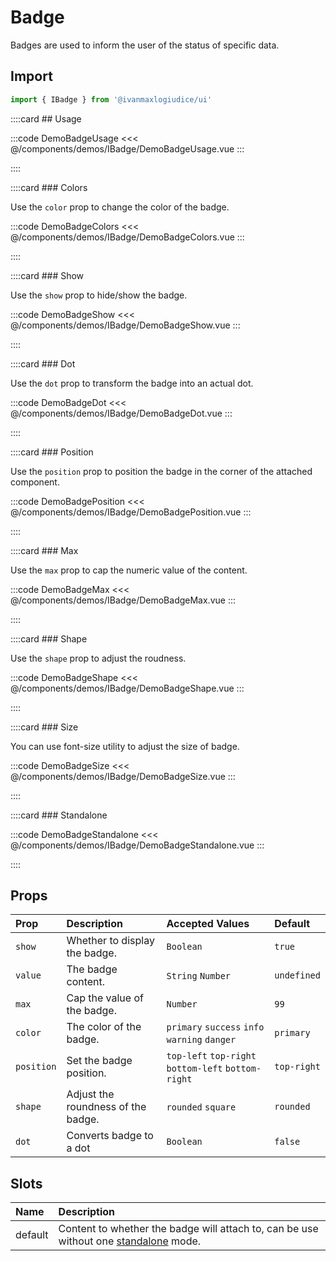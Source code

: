 # Badge

Badges are used to inform the user of the status of specific data.

## Import

```js
import { IBadge } from '@ivanmaxlogiudice/ui'
```

<!-- 👉 Usage -->
::::card ## Usage

:::code DemoBadgeUsage
<<< @/components/demos/IBadge/DemoBadgeUsage.vue
:::

::::

<!-- 👉 Colors -->
::::card ### Colors

Use the `color` prop to change the color of the badge.

:::code DemoBadgeColors
<<< @/components/demos/IBadge/DemoBadgeColors.vue
:::

::::

<!-- 👉 Show -->
::::card ### Show

Use the `show` prop to hide/show the badge.

:::code DemoBadgeShow
<<< @/components/demos/IBadge/DemoBadgeShow.vue
:::

::::

<!-- 👉 Dot -->
::::card ### Dot

Use the `dot` prop to transform the badge into an actual dot.

:::code DemoBadgeDot
<<< @/components/demos/IBadge/DemoBadgeDot.vue
:::

::::

<!-- 👉 Position -->
::::card ### Position

Use the `position` prop to position the badge in the corner of the attached component.

:::code DemoBadgePosition
<<< @/components/demos/IBadge/DemoBadgePosition.vue
:::

::::

<!-- 👉 Max -->
::::card ### Max

Use the `max` prop to cap the numeric value of the content.

:::code DemoBadgeMax
<<< @/components/demos/IBadge/DemoBadgeMax.vue
:::

::::

<!-- 👉 Shape -->
::::card ### Shape

Use the `shape` prop to adjust the roudness.

:::code DemoBadgeShape
<<< @/components/demos/IBadge/DemoBadgeShape.vue
:::

::::

<!-- 👉 Size -->
::::card ### Size

You can use font-size utility to adjust the size of badge.

:::code DemoBadgeSize
<<< @/components/demos/IBadge/DemoBadgeSize.vue
:::

::::

<!-- 👉 Standalone -->
::::card ### Standalone

:::code DemoBadgeStandalone
<<< @/components/demos/IBadge/DemoBadgeStandalone.vue
:::

::::

## Props

| Prop       | Description                        | Accepted Values                                     | Default     |
| :--------- | :--------------------------------- | :-------------------------------------------------- | :---------- |
| `show`     | Whether to display the badge.      | `Boolean`                                           | `true`      |
| `value`    | The badge content.                 | `String` `Number`                                   | `undefined` |
| `max`      | Cap the value of the badge.        | `Number`                                            | `99`        |
| `color`    | The color of the badge.            | `primary` `success` `info` `warning` `danger`       | `primary`   |
| `position` | Set the badge position.            | `top-left` `top-right` `bottom-left` `bottom-right` | `top-right` |
| `shape`    | Adjust the roundness of the badge. | `rounded` `square`                                  | `rounded`   |
| `dot`      | Converts badge to a dot            | `Boolean`                                           | `false`     |

## Slots

| Name    | Description                                                                                         |
| :------ | :-------------------------------------------------------------------------------------------------- |
| default | Content to whether the badge will attach to, can be use without one [standalone](#standalone) mode. |
